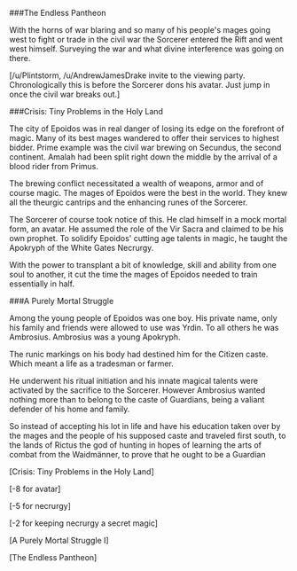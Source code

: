 ###The Endless Pantheon

With the horns of war blaring and so many of his people's mages going west to fight or trade in the civil war the Sorcerer entered the Rift and went west himself. Surveying the war and what divine interference was going on there.

[/u/Plintstorm, /u/AndrewJamesDrake invite to the viewing party. Chronologically this is before the Sorcerer dons his avatar. Just jump in once the civil war breaks out.]

###Crisis: Tiny Problems in the Holy Land

The city of Epoidos was in real danger of losing its edge on the forefront of magic. Many of its best mages wandered to offer their services to highest bidder. Prime example was the civil war brewing on Secundus, the second continent. Amalah had been split right down the middle by the arrival of a blood rider from Primus. 

The brewing conflict necessitated a wealth of weapons, armor and of course magic. The mages of Epoidos were the best in the world. They knew all the theurgic cantrips and the enhancing runes of the Sorcerer.

The Sorcerer of course took notice of this. He clad himself in a mock mortal form, an avatar. He assumed the role of the Vir Sacra and claimed to be his own prophet. To solidify  Epoidos' cutting age talents in magic, he taught the Apokryph of the White Gates Necrurgy.

With the power to transplant a bit of knowledge, skill and ability from one soul to another, it  cut the time the mages of Epoidos needed to train essentially in half.

###A Purely Mortal Struggle

Among the young people of Epoidos was one boy. His private name, only his family and friends were allowed to use was Yrdin. To all others he was Ambrosius. Ambrosius was a young Apokryph.

The runic markings on his body had destined him for the Citizen caste. Which meant a life as a tradesman or farmer. 

He underwent his ritual initiation and his innate magical talents were activated by the sacrifice to the Sorcerer. However Ambrosius wanted nothing more than to belong to the caste of Guardians, being a valiant defender of his home and family.

So instead of accepting his lot in life and have his education taken over by the mages and the people of his supposed caste and traveled first south, to the lands of Rictus the god of hunting in hopes of learning the arts of combat from the Waidmänner, to prove that he ought to be a Guardian

[Crisis: Tiny Problems in the Holy Land]

[-8 for avatar]

[-5 for necrurgy]

[-2 for keeping necrurgy a secret magic]

[A Purely Mortal Struggle I]

[The Endless Pantheon]